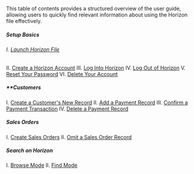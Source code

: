 
This table of contents provides a structured overview of the user guide, allowing users to quickly find relevant information about using the Horizon file effectively.

##### Setup Basics
###### I. [Launch Horizon File](Launch%20Horizon%20File.md)
II. [Create a Horizon Account](Create%20a%20Horizon%20Account.md)
III. [Log Into Horizon](Log%20Into%20Horizon.md)
IV. [Log Out of Horizon](Log%20Out%20of%20Horizon.md)
V. [Reset Your Password](Reset%20Your%20Password.md)
VI. [Delete Your Account](Delete%20Your%20Account.md)

##### **Customers 
I. [Create a Customer's New Record](Create%20a%20Customer's%20New%20Record.md)
II. [Add a Payment Record](Add%20a%20Payment%20Record.md)
III. [Confirm a Payment Transaction](Confirm%20a%20Payment%20Transaction.md)
IV. [Delete a Payment Record](Delete%20a%20Payment%20Record.md)

##### Sales Orders
I. [Create Sales Orders](Create%20Sales%20Orders.md)
II. [Omit a Sales Order Record](Omit%20a%20Sales%20Order%20Record.md)

##### Search on Horizon
I. [Browse Mode](Browse%20Mode.md)
II. [Find Mode](Find%20Mode.md)